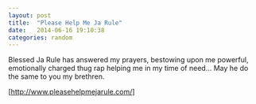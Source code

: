 ```yaml
---
layout: post
title:  "Please Help Me Ja Rule"
date:   2014-06-16 19:10:38
categories: random
---
```


Blessed Ja Rule has answered my prayers, bestowing upon me powerful, emotionally charged thug rap helping me in my time of need... May he do the same to you my brethren.

[http://www.pleasehelpmejarule.com/]

[http://www.pleasehelpmejarule.com/]: http://www.pleasehelpmejarule.com/